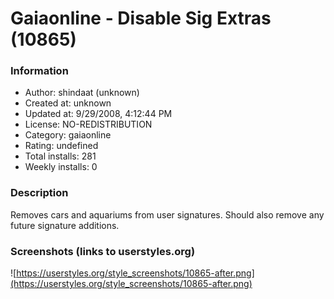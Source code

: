 # Gaiaonline - Disable Sig Extras (10865)

### Information
- Author: shindaat (unknown)
- Created at: unknown
- Updated at: 9/29/2008, 4:12:44 PM
- License: NO-REDISTRIBUTION
- Category: gaiaonline
- Rating: undefined
- Total installs: 281
- Weekly installs: 0


### Description
Removes cars and aquariums from user signatures. Should also remove any future signature additions.


### Screenshots (links to userstyles.org)
![https://userstyles.org/style_screenshots/10865-after.png](https://userstyles.org/style_screenshots/10865-after.png)



